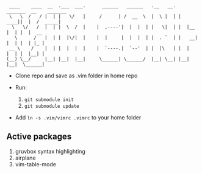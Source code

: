```
 ____    ____  __  .___  ___.      ______   ______   .__   __.  _______  __    _______ 
 \   \  /   / |  | |   \/   |     /      | /  __  \  |  \ |  | |   ____||  |  /  _____|
  \   \/   /  |  | |  \  /  |    |  ,----'|  |  |  | |   \|  | |  |__   |  | |  |  __  
   \      /   |  | |  |\/|  |    |  |     |  |  |  | |  . `  | |   __|  |  | |  | |_ | 
 __ \    /    |  | |  |  |  |    |  `----.|  `--'  | |  |\   | |  |     |  | |  |__| | 
(__) \__/     |__| |__|  |__|     \______| \______/  |__| \__| |__|     |__|  \______| 
```

* Clone repo and save as .vim folder in home repo
* Run:
	1. ```git submodule init```
	2. ```git submodule update```

* Add ```ln -s .vim/vimrc .vimrc``` to your home folder


Active packages
-----------------
1. gruvbox syntax highlighting
2. airplane 
3. vim-table-mode
 
